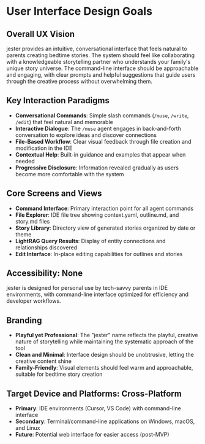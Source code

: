 # User Interface Design Goals

## Overall UX Vision

jester provides an intuitive, conversational interface that feels natural to parents creating bedtime stories. The system should feel like collaborating with a knowledgeable storytelling partner who understands your family's unique story universe. The command-line interface should be approachable and engaging, with clear prompts and helpful suggestions that guide users through the creative process without overwhelming them.

## Key Interaction Paradigms

- **Conversational Commands**: Simple slash commands (`/muse`, `/write`, `/edit`) that feel natural and memorable
- **Interactive Dialogue**: The `/muse` agent engages in back-and-forth conversation to explore ideas and discover connections
- **File-Based Workflow**: Clear visual feedback through file creation and modification in the IDE
- **Contextual Help**: Built-in guidance and examples that appear when needed
- **Progressive Disclosure**: Information revealed gradually as users become more comfortable with the system

## Core Screens and Views

- **Command Interface**: Primary interaction point for all agent commands
- **File Explorer**: IDE file tree showing context.yaml, outline.md, and story.md files
- **Story Library**: Directory view of generated stories organized by date or theme
- **LightRAG Query Results**: Display of entity connections and relationships discovered
- **Edit Interface**: In-place editing capabilities for outlines and stories

## Accessibility: None

jester is designed for personal use by tech-savvy parents in IDE environments, with command-line interface optimized for efficiency and developer workflows.

## Branding

- **Playful yet Professional**: The "jester" name reflects the playful, creative nature of storytelling while maintaining the systematic approach of the tool
- **Clean and Minimal**: Interface design should be unobtrusive, letting the creative content shine
- **Family-Friendly**: Visual elements should feel warm and approachable, suitable for bedtime story creation

## Target Device and Platforms: Cross-Platform

- **Primary**: IDE environments (Cursor, VS Code) with command-line interface
- **Secondary**: Terminal/command-line applications on Windows, macOS, and Linux
- **Future**: Potential web interface for easier access (post-MVP)
